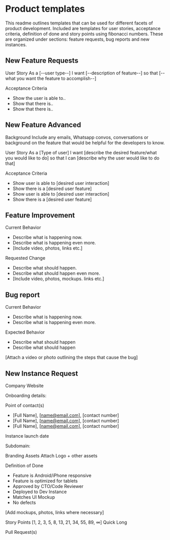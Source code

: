 # Product templates
This readme outlines templates that can be used for different facets of product development. Included are templates for user stories, acceptance criteria, definition of done and story points using fibonacci numbers.
These are organized under sections: feature requests, bug reports and new instances.

## New Feature Requests

User Story
As a [--user type--] I want [--description of feature--] so that [--what you want the feature to accomplish--]

Acceptance Criteria

* Show the user is able to..
* Show that there is..
* Show that there is..

## New Feature Advanced

Background
Include any emails, Whatsapp convos, conversations or background on the feature that would be helpful for the developers to know.

User Story
As a [Type of user] I want [describe the desired feature/what you would like to do] so that I can [describe why the user would like to do that]

Acceptance Criteria

* Show user is able to [desired user interaction]
* Show there is a [desired user feature]
* Show user is able to [desired user interaction]
* Show there is a [desired user feature]

## Feature Improvement

Current Behavior
 
* Describe what is happening now.
* Describe what is happening even more.
* [Include video, photos, links etc.]

Requested  Change 

* Describe what should happen.
* Describe what should happen even more.
* [Include video, photos, mockups. links etc.]

## Bug report

Current Behavior

* Describe what is happening now.
* Describe what is happening even more.

Expected  Behavior 

* Describe what should happen
* Describe what should happen

[Attach a video or photo outlining the steps that cause the bug]

## New Instance Request

Company Website

Onboarding details:

Point of contact(s)
* [Full Name], [name@email.com], [contact number]
* [Full Name], [name@email.com], [contact number]
* [Full Name], [name@email.com], [contact number]

Instance launch date

Subdomain:

Branding Assets 
Attach Logo + other assets

Definition of Done

* Feature is Android/iPhone responsive
* Feature is optimized for tablets
* Approved by CTO/Code Reviewer
* Deployed to Dev Instance
* Matches UI Mockup
* No defects

[Add mockups, photos, links where necessary]


Story Points
[1, 2, 3, 5, 8, 13, 21, 34, 55, 89, ∞]
Quick                            Long

Pull Request(s)  
